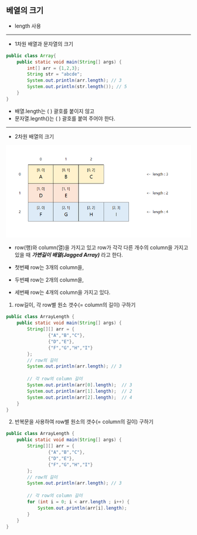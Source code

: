 ## 베열의 크기
- length 사용

---
- 1차원 배열과 문자열의 크기
```java
public class Array{
    public static void main(String[] args) {
        int[] arr = {1,2,3};
        String str = "abcde";
        System.out.println(arr.length); // 3
        System.out.println(str.length()); // 5
    }
}
```
- 배열.length는 ( ) 괄호를 붙이지 않고
- 문자열.legnth()는 ( ) 괄호를  붙여 주어야 한다.
---
- 2차원 배열의 크기

![2차원 배열](2차원배열%20사진.png)
- row(행)와 column(열)을 가지고 있고
row가 각각 다른 개수의 column을 가지고 있을 때
***가변길이 배열(Jagged Array)*** 라고 한다.


- 첫번쨰 row는 3개의 column을,
- 두번쨰 row는 2개의 column을,
- 세번째 row는 4개의 column을 가지고 있다.

1. row길이, 각 row별 원소 갯수(= column의 길이) 구하기

```java
public class ArrayLength {
    public static void main(String[] args) {
        String[][] arr = {
                {"A","B","C"},
                {"D","E"},
                {"F","G","H","I"}
        };
        // row의 길이
        System.out.println(arr.length); // 3
        
        // 각 row의 column 길이
        System.out.println(arr[0].length);  // 3
        System.out.println(arr[1].length);  // 2
        System.out.println(arr[2].length);  // 4
    }
}
```

2. 반복문을 사용하여 row별 원소의 갯수(= column의 길이) 구하기
```java
public class ArrayLength {
    public static void main(String[] args) {
        String[][] arr = {
                {"A","B","C"},
                {"D","E"},
                {"F","G","H","I"}
        };
        // row의 길이
        System.out.println(arr.length); // 3
        
        // 각 row의 column 길이
        for (int i = 0; i < arr.length ; i++) {
            System.out.println(arr[i].length);
        }
    }
}
```
